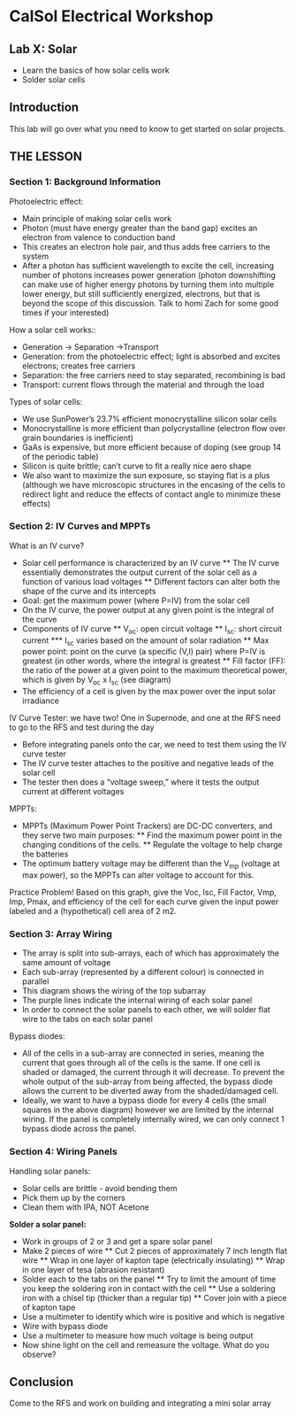 # CalSol Electrical Workshop
## Lab X: Solar
* Learn the basics of how solar cells work 
* Solder solar cells

## Introduction
This lab will go over what you need to know to get started on solar projects.  

## THE LESSON
### Section 1: Background Information
Photoelectric effect:
* Main principle of making solar cells work
* Photon (must have energy greater than the band gap) excites an electron from valence to conduction band
* This creates an electron hole pair, and thus adds free carriers to the system
* After a photon has sufficient wavelength to excite the cell, increasing number of photons increases power generation (photon downshifting can make use of higher energy photons by turning them into multiple lower energy, but still sufficiently energized, electrons, but that is beyond the scope of this discussion. Talk to homi Zach for some good times if your interested)

How a solar cell works::
* Generation → Separation →Transport 
* Generation: from the photoelectric effect; light is absorbed and excites electrons; creates free carriers
* Separation: the free carriers need to stay separated, recombining is bad
* Transport: current flows through the material and through the load
 
<add image>

Types of solar cells:
* We use SunPower’s 23.7% efficient monocrystalline silicon solar cells
* Monocrystalline is more efficient than polycrystalline (electron flow over grain boundaries is inefficient)
* GaAs is expensive, but more efficient because of doping (see group 14 of the periodic table)
* Silicon is quite brittle; can’t curve to fit a really nice aero shape
* We also want to maximize the sun exposure, so staying flat is a plus (although we have microscopic structures in the encasing of the cells to redirect light and reduce the effects of contact angle to minimize these effects)

### Section 2: IV Curves and MPPTs
What is an IV curve?
* Solar cell performance is characterized by an IV curve
** The IV curve essentially demonstrates the output current of the solar cell as a function of various load voltages
** Different factors can alter both the shape of the curve and its intercepts
* Goal: get the maximum power (where P=IV) from the solar cell
* On the IV curve, the power output at any given point is the integral of the curve
* Components of IV curve
** V<sub>oc</sub>: open circuit voltage
** I<sub>sc</sub>: short circuit current
*** I<sub>sc</sub> varies based on the amount of solar radiation
** Max power point: point on the curve (a specific (V,I) pair) where P=IV is greatest (in other words, where the integral is greatest
** Fill factor (FF): the ratio of the power at a given point to the maximum theoretical power, which is given by V<sub>oc</sub>  x I<sub>sc</sub> (see diagram)
* The efficiency of a cell is given by the max power over the input solar irradiance

IV Curve Tester: we have two! One in Supernode, and one at the RFS need to go to the RFS and test during the day
* Before integrating panels onto the car, we need to test them using the IV curve tester 
* The IV curve tester attaches to the positive and negative leads of the solar cell
* The tester then does a “voltage sweep,” where it tests the output current at different voltages

MPPTs:
* MPPTs (Maximum Power Point Trackers) are DC-DC converters, and they serve two main purposes:
** Find the maximum power point in the changing conditions of the cells.
** Regulate the voltage to help charge the batteries
* The optimum battery voltage may be different than the V<sub>mp</sub> (voltage at max power), so the MPPTs can alter voltage to account for this.

Practice Problem!
Based on this graph, give the Voc, Isc, Fill Factor, Vmp, Imp, Pmax, and efficiency of the cell for each curve given the input power labeled and a (hypothetical) cell area of 2 m2.

### Section 3: Array Wiring

* The array is split into sub-arrays, each of which has approximately the same amount of voltage 
* Each sub-array (represented by a different colour) is connected in parallel
* This diagram shows the wiring of the top subarray 
* The purple lines indicate the internal wiring of each solar panel
* In order to connect the solar panels to each other, we will solder flat wire to the tabs on each solar panel

Bypass diodes:
* All of the cells in a sub-array are connected in series, meaning the current that goes through all of the cells is the same. If one cell is shaded or damaged, the current through it will decrease. To prevent the whole output of the sub-array from being affected, the bypass diode allows the current to be diverted away from the shaded/damaged cell. 
* Ideally, we want to have a bypass diode for every 4 cells (the small squares in the above diagram) however we are limited by the internal wiring. If the panel is completely internally wired, we can only connect 1 bypass diode across the panel. 

### Section 4: Wiring Panels

Handling solar panels:
* Solar cells are brittle - avoid bending them
* Pick them up by the corners
* Clean them with IPA, NOT Acetone

**Solder a solar panel:**
* Work in groups of 2 or 3 and get a spare solar panel 
* Make 2 pieces of wire
** Cut 2 pieces of approximately 7 inch length flat wire
** Wrap in one layer of kapton tape (electrically insulating)
** Wrap in one layer of tesa (abrasion resistant)
* Solder each to the tabs on the panel
** Try to limit the amount of time you keep the soldering iron in contact with the cell
** Use a soldering iron with a chisel tip (thicker than a regular tip)
** Cover join with a piece of kapton tape
* Use a multimeter to identify which wire is positive and which is negative
* Wire with bypass diode
* Use a multimeter to measure how much voltage is being output 
* Now shine light on the cell and remeasure the voltage. What do you observe?

## Conclusion
Come to the RFS and work on building and integrating a mini solar array 

